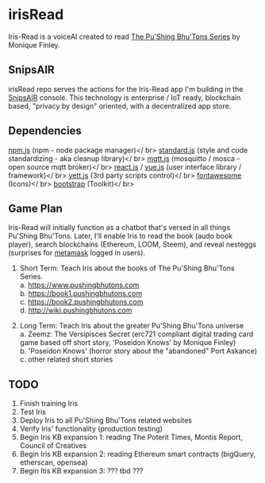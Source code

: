 # irisRead
Iris-Read is a voiceAI created to read [The Pu'Shing Bhu'Tons Series](https://www.pushingbhutons.com) by Monique Finley.

## SnipsAIR
irisRead repo serves the actions for the Iris-Read app I'm building in the [SnipsAIR](https://console.snips.ai/?ref=yM6gdKP7E0E) console. This technology is enterprise / IoT ready, blockchain based, "privacy by design" oriented, with a decentralized app store.

## Dependencies
[npm.js](https://www.npmjs.com/package/download) (npm - node package manager)</ br>
[standard.js](https://standardjs.com/) (style and code standardizing - aka cleanup library)</ br>
[mqtt.js](https://github.com/mqttjs) (mosquitto / mosca - open source mqtt broker)</ br>
[react.js](https://reactjs.org/) / [vue.js](https://vuejs.org/) (user interface library / framework)</ br>
[yett.js](https://github.com/snipsco/yett) (3rd party scripts control)</ br>
[fontawesome](https://fontawesome.com/icons?d=gallery&m=free) (Icons)</ br>
[bootstrap](https://getbootstrap.com/) (Toolkit)</ br>

## Game Plan
Iris-Read will initially function as a chatbot that's versed in all things Pu'Shing Bhu'Tons. Later, I'll enable Iris to read the book (audo book player), search blockchains (Ethereum, LOOM, Steem), and reveal nesteggs (surprises for [metamask](https://metamask.io/) logged in users). 

1. Short Term: Teach Iris about the books of The Pu'Shing Bhu'Tons Series. </br>
a. https://www.pushingbhutons.com </br>
b. https://book1.pushingbhutons.com </br>
c. https://book2.pushingbhutons.com </br>
d. http://wiki.pushingbhutons.com </br>

2. Long Term: Teach Iris about the greater Pu'Shing Bhu'Tons universe </br>
a. Zeemz: The Versipisces Secret (erc721 compliant digital trading card game based off short story, 'Poseidon Knows' by Monique Finley) </br>
b. 'Poseidon Knows' (horror story about the "abandoned" Port Askance) </br>
c. other related short stories </br>

## TODO
1. Finish training Iris
2. Test Iris
3. Deploy Iris to all Pu'Shing Bhu'Tons related websites
4. Verify Iris' functionality (production testing)
5. Begin Iris KB expansion 1: reading The Poterit Times, Montis Report, Council of Creatives
6. Begin Iris KB expansion 2: reading Ethereum smart contracts (bigQuery, etherscan, opensea)
7. Begin Itis KB expansion 3: ??? tbd ???
